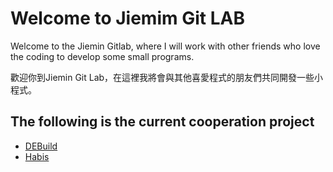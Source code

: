 # Welcome to Jiemim Git LAB

Welcome to the Jiemin Gitlab, where I will work with other friends who love the coding to develop some small programs.

歡迎你到Jiemin Git Lab，在這裡我將會與其他喜愛程式的朋友們共同開發一些小程式。

## The following is the current cooperation project

* [DEBuild](https://github.com/jiemincao/DEBuild "Title")
* [Habis](https://github.com/AndyChuang1/Habis "Title")
